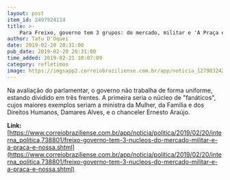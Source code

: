 ```yaml
---
layout: post
item_id: 2497924114
title: >-
    Para Freixo, governo tem 3 grupos: do mercado, militar e 'A Praça é Nossa'
author: Tatu D'Oquei
date: 2019-02-20 20:31:00
pub_date: 2019-02-20 20:31:00
time_added: 2019-02-21 10:07:09
category: refletimos
image: https://imgsapp2.correiobraziliense.com.br/app/noticia_127983242361/2019/02/20/738801/20190220174626229501a.jpg
---
```


Na avaliação do parlamentar, o governo não trabalha de forma uniforme, estando dividido em três frentes. A primeira seria o núcleo de "fanáticos", cujos maiores exemplos seriam a ministra da Mulher, da Família e dos Direitos Humanos, Damares Alves, e o chanceler Ernesto Araújo.

**Link:** [https://www.correiobraziliense.com.br/app/noticia/politica/2019/02/20/interna_politica,738801/freixo-governo-tem-3-nucleos-do-mercado-militar-e-a-praca-e-nossa.shtml](https://www.correiobraziliense.com.br/app/noticia/politica/2019/02/20/interna_politica,738801/freixo-governo-tem-3-nucleos-do-mercado-militar-e-a-praca-e-nossa.shtml)

